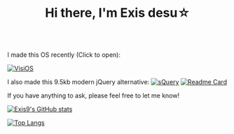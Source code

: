 <h1 align="center">Hi there, I'm Exis desu☆</h1>
<br><br><br>
I made this OS recently (Click to open):

[![VisiOS](https://img.youtube.com/vi/9KewhutQveA/0.jpg)](https://www.youtube.com/watch?v=9KewhutQveA)

I also made this 9.5kb modern jQuery alternative:
[![sQuery](https://i.imgur.com/Jvp6tSW.jpg)](https://github.com/exis9/sQuery)
[![Readme Card](https://github-readme-stats.vercel.app/api/pin/?username=exis9&repo=sQuery)](https://github.com/exis9/sQuery)



If you have anything to ask, please feel free to let me know!


[![Exis9's GitHub stats](https://github-readme-stats.vercel.app/api?username=exis9&theme=dark&hide_border=1&include_all_commits=1&count_private=1&border_radius=8)](https://github.com/exis9/sQuery)

[![Top Langs](https://github-readme-stats.vercel.app/api/top-langs/?username=exis9&langs_count=10&theme=dark&hide_border=1&border_radius=8)](https://github.com/exis9/sQuery)
